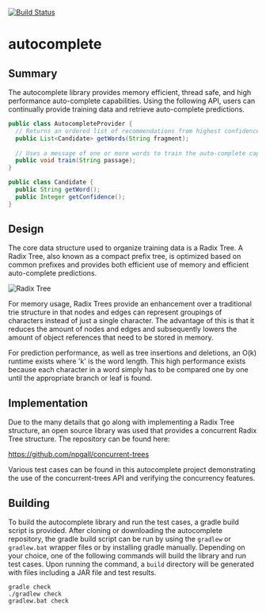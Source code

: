 [![Build Status](https://travis-ci.org/bmboyle/autocomplete.svg?branch=master)](https://travis-ci.org/bmboyle/autocomplete)

# autocomplete

## Summary

The autocomplete library provides memory efficient, thread safe, and high performance auto-complete capabilities. Using the following API, users can continually provide training data and retrieve auto-complete predictions.

```java
public class AutocompleteProvider {
  // Returns an ordered list of recommendations from highest confidence to lowest confidence.
  public List<Candidate> getWords(String fragment);
  
  // Uses a message of one or more words to train the auto-complete capability.
  public void train(String passage);
}

public class Candidate {
  public String getWord();
  public Integer getConfidence();
}
```

## Design

The core data structure used to organize training data is a Radix Tree. A Radix Tree, also known as a compact prefix tree, is optimized based on common prefixes and provides both efficient use of memory and efficient auto-complete predictions.

![Radix Tree](https://upload.wikimedia.org/wikipedia/commons/a/ae/Patricia_trie.svg)

For memory usage, Radix Trees provide an enhancement over a traditional trie structure in that nodes and edges can represent groupings of characters instead of just a single character. The advantage of this is that it reduces the amount of nodes and edges and subsequently lowers the amount of object references that need to be stored in memory. 

For prediction performance, as well as tree insertions and deletions, an O(k) runtime exists where 'k' is the word length. This high performance exists because each character in a word simply has to be compared one by one until the appropriate branch or leaf is found. 

## Implementation

Due to the many details that go along with implementing a Radix Tree structure, an open source library was used that provides a concurrent Radix Tree structure. The repository can be found here:

https://github.com/npgall/concurrent-trees

Various test cases can be found in this autocomplete project demonstrating the use of the concurrent-trees API and verifying the concurrency features. 

## Building

To build the autocomplete library and run the test cases, a gradle build script is provided. After cloning or downloading the autocomplete repository, the gradle build script can be run by using the `gradlew` or `gradlew.bat` wrapper files or by installing gradle manually. Depending on your choice, one of the following commands will build the library and run test cases. Upon running the command, a `build` directory will be generated with files including a JAR file and test results.
```
gradle check
./gradlew check
gradlew.bat check
```
